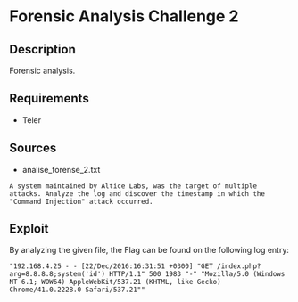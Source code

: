 # Forensic Analysis Challenge 2

## Description

Forensic analysis.

## Requirements 

- Teler

## Sources

- analise_forense_2.txt

```
A system maintained by Altice Labs, was the target of multiple attacks. Analyze the log and discover the timestamp in which the "Command Injection" attack occurred.
```

## Exploit

By analyzing the given file, the Flag can be found on the following log entry:

```
"192.168.4.25 - - [22/Dec/2016:16:31:51 +0300] "GET /index.php?arg=8.8.8.8;system('id') HTTP/1.1" 500 1983 "-" "Mozilla/5.0 (Windows NT 6.1; WOW64) AppleWebKit/537.21 (KHTML, like Gecko) Chrome/41.0.2228.0 Safari/537.21""
```